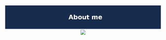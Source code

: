 <p align='center'>
  <img src="aboutme.png" />
  <img src="https://github-readme-stats.vercel.app/api/top-langs/?username=dmachard&layout=compact&show_icons=true&card_width=800&langs_count=10&custom_title=My Github Stats" />
</p>
